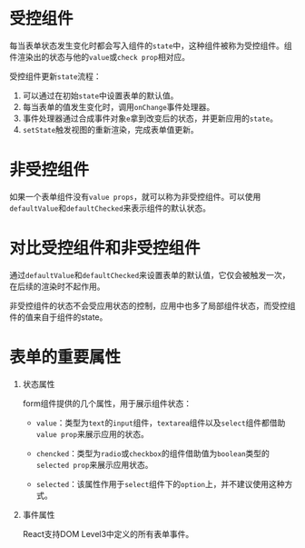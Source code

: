 # 受控组件

每当表单状态发生变化时都会写入组件的`state`中，这种组件被称为受控组件。组件渲染出的状态与他的`value`或`check prop`相对应。

受控组件更新`state`流程：
1. 可以通过在初始`state`中设置表单的默认值。
2. 每当表单的值发生变化时，调用`onChange`事件处理器。
3. 事件处理器通过合成事件对象`e`拿到改变后的状态，并更新应用的`state`。
4. `setState`触发视图的重新渲染，完成表单值更新。

# 非受控组件

如果一个表单组件没有`value props`，就可以称为非受控组件。可以使用`defaultValue`和`defaultChecked`来表示组件的默认状态。

# 对比受控组件和非受控组件

通过`defaultValue`和`defaultChecked`来设置表单的默认值，它仅会被触发一次，在后续的渲染时不起作用。

非受控组件的状态不会受应用状态的控制，应用中也多了局部组件状态，而受控组件的值来自于组件的state。

# 表单的重要属性

1. 状态属性

    form组件提供的几个属性，用于展示组件状态：

    * `value`：类型为`text`的`input`组件，`textarea`组件以及`select`组件都借助`value prop`来展示应用的状态。

    * `chencked`：类型为`radio`或`checkbox`的组件借助值为`boolean`类型的`selected prop`来展示应用状态。

    * `selected`：该属性作用于`select`组件下的`option`上，并不建议使用这种方式。

2. 事件属性

    React支持DOM Level3中定义的所有表单事件。


